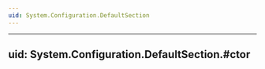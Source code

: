 ```yaml
---
uid: System.Configuration.DefaultSection
---
```


---
uid: System.Configuration.DefaultSection.#ctor
---
